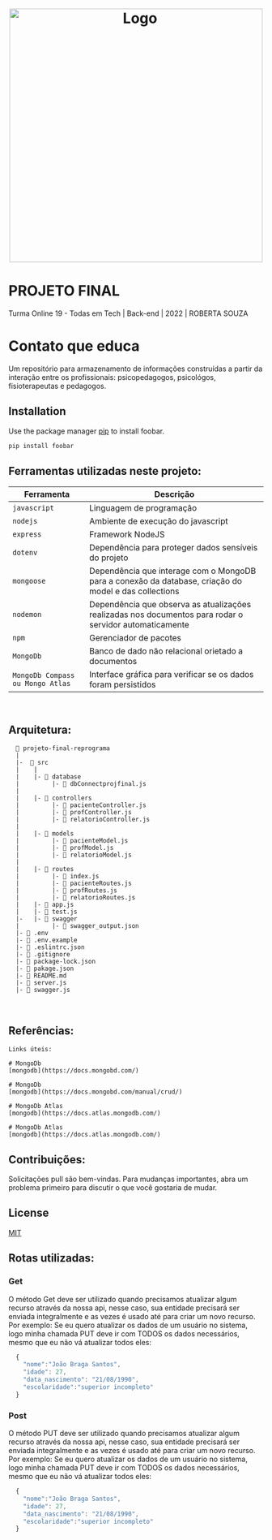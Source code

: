 <h1 align="center">
  <img src="./images/Logo.pgn" alt="Logo" width="500">
</h1>

# PROJETO FINAL 

Turma Online 19 - Todas em Tech | Back-end | 2022 | ROBERTA SOUZA



# Contato que educa

Um repositório para armazenamento de informações construídas a partir da interação entre os profissionais: psicopedagogos, psicológos, fisioterapeutas e pedagogos.

## Installation

Use the package manager [pip](https://pip.pypa.io/en/stable/) to install foobar.

```bash
pip install foobar
```

## Ferramentas utilizadas neste projeto:

| Ferramenta | Descrição |
| --- | --- |
| `javascript` | Linguagem de programação |
| `nodejs` | Ambiente de execução do javascript|
| `express` | Framework NodeJS |
| `dotenv` | Dependência para proteger dados sensíveis do projeto|
| `mongoose` | Dependência que interage com o MongoDB para a conexão da database, criação do model e das collections|
| `nodemon` | Dependência que observa as atualizações realizadas nos documentos para rodar o servidor automaticamente|
| `npm` | Gerenciador de pacotes|
| `MongoDb` | Banco de dado não relacional orietado a documentos|
| `MongoDb Compass ou Mongo Atlas` | Interface gráfica para verificar se os dados foram persistidos|
 <br>

## Arquitetura:
 ````  
   📁 projeto-final-reprograma
   |  
   |-  📁 src    
   |    |
   |    |- 📁 database  
   |         |- 📄 dbConnectprojfinal.js  
   |
   |    |- 📁 controllers  
   |         |- 📄 pacienteController.js  
   |         |- 📄 profController.js  
   |         |- 📄 relatorioController.js
   |  
   |    |- 📁 models  
   |         |- 📄 pacienteModel.js  
   |         |- 📄 profModel.js 
   |         |- 📄 relatorioModel.js 
   |  
   |    |- 📁 routes  
   |         |- 📄 index.js   
   |         |- 📄 pacienteRoutes.js 
   |         |- 📄 profRoutes.js   
   |         |- 📄 relatorioRoutes.js     
   |    |- 📄 app.js
   |    |- 📄 test.js
   |-   |- 📁 swagger 
   |         |- 📄 swagger_output.json
   |- 📄 .env
   |- 📄 .env.example
   |- 📄 .eslintrc.json 
   |- 📄 .gitignore  
   |- 📄 package-lock.json  
   |- 📄 pakage.json  
   |- 📄 README.md  
   |- 📄 server.js  
   |- 📄 swagger.js  
````
<br>

## Referências:

```
Links úteis:

# MongoDb
[mongodb](https://docs.mongobd.com/)

# MongoDb
[mongodb](https://docs.mongobd.com/manual/crud/)

# MongoDb Atlas
[mongodb](https://docs.atlas.mongodb.com/)

# MongoDb Atlas
[mongodb](https://docs.atlas.mongodb.com/)

```

## Contribuições:

Solicitações pull são bem-vindas. Para mudanças importantes, abra um problema primeiro para discutir o que você gostaria de mudar.

## License

[MIT](https://choosealicense.com/licenses/mit/)


## Rotas utilizadas:

### Get

O método Get deve ser utilizado quando precisamos atualizar algum recurso através da nossa api, nesse caso, sua entidade precisará ser enviada integralmente e as vezes é usado até para criar um novo recurso.
Por exemplo:
Se eu quero atualizar os dados de um usuário no sistema, logo minha chamada PUT deve ir com TODOS os dados necessários, mesmo que eu não vá atualizar todos eles:

```javascript
  {
    "nome":"João Braga Santos",
    "idade": 27,
    "data_nascimento": "21/08/1990",
    "escolaridade":"superior incompleto"
  }
```
### Post

O método PUT deve ser utilizado quando precisamos atualizar algum recurso através da nossa api, nesse caso, sua entidade precisará ser enviada integralmente e as vezes é usado até para criar um novo recurso.
Por exemplo:
Se eu quero atualizar os dados de um usuário no sistema, logo minha chamada PUT deve ir com TODOS os dados necessários, mesmo que eu não vá atualizar todos eles:

```javascript
  {
    "nome":"João Braga Santos",
    "idade": 27,
    "data_nascimento": "21/08/1990",
    "escolaridade":"superior incompleto"
  }
```
